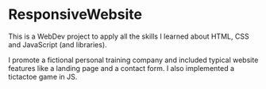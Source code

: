 # ResponsiveWebsite
This is a WebDev project to apply all the skills I learned about HTML, CSS and JavaScript (and libraries).

I promote a fictional personal training company and included typical website features like a landing page and a contact form. 
I also implemented a tictactoe game in JS.
